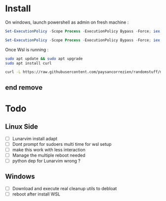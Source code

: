 # Install
On windows, launch powershell as admin on fresh machine :

```powershell
Set-ExecutionPolicy -Scope Process -ExecutionPolicy Bypass -Force; iex (iwr -UseBasicParsing -Uri 'https://raw.githubusercontent.com/PaysanCorrezien/randomstuff/main/wslsetup.ps1').Content
``` 

```powershell
Set-ExecutionPolicy -Scope Process -ExecutionPolicy Bypass -Force; iex (iwr -UseBasicParsing -Uri 'https://raw.githubusercontent.com/PaysanCorrezien/randomstuff/main/setupw11.ps1').Content
``` 

Once Wsl is running :

```bash
sudo apt update && sudo apt upgrade
sudo apt install curl
```

```bash
curl -L https://raw.githubusercontent.com/paysancorrezien/randomstuff/main/setup.sh | bash
```
## end remove

# Todo 

## Linux Side
- [ ] Lunarvim install adapt
- [ ] Dont prompt for sudoers multi time for wsl setup
- [ ] make this work with less interaction
- [ ] Manage the multiple reboot needed
- [ ] python dep for Lunarvim wrong ? 

## Windows

- [ ] Download and execute real cleanup utils to debloat
- [ ] reboot after install WSL 
